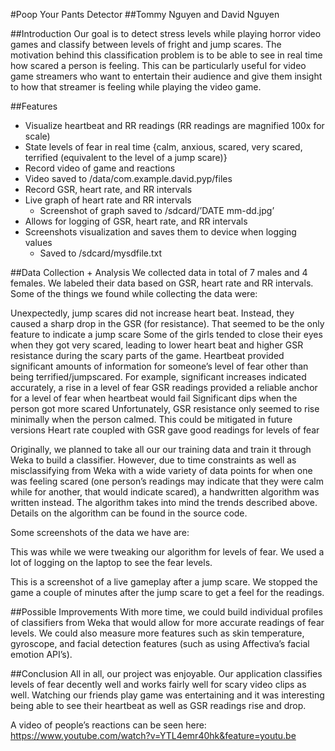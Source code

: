 #Poop Your Pants Detector 
##Tommy Nguyen and David Nguyen

##Introduction
Our goal is to detect stress levels while playing horror video games and classify between levels of fright and jump scares. The motivation behind this classification problem is to be able to see in real time how scared a person is feeling. This can be particularly useful for video game streamers who want to entertain their audience and give them insight to how that streamer is feeling while playing the video game.  

##Features
- Visualize heartbeat and RR readings (RR readings are magnified 100x for scale)
- State levels of fear in real time {calm, anxious, scared, very scared, terrified (equivalent to the level of a jump scare)}
- Record video of game and reactions
- Video saved to /data/com.example.david.pyp/files
- Record GSR, heart rate, and RR intervals
- Live graph of heart rate and RR intervals
  - Screenshot of graph saved to /sdcard/’DATE mm-dd.jpg’
- Allows for logging of GSR, heart rate, and RR intervals
- Screenshots visualization and saves them to device when logging values
  - Saved to /sdcard/mysdfile.txt

##Data Collection + Analysis
We collected data in total of 7 males and 4 females. We labeled their data based on GSR, heart rate and RR intervals. Some of the things we found while collecting the data were:

Unexpectedly, jump scares did not increase heart beat. Instead, they caused a sharp drop in the GSR (for resistance). That seemed to be the only feature to indicate a jump scare
Some of the girls tended to close their eyes when they got very scared, leading to lower heart beat and higher GSR resistance during the scary parts of the game.
Heartbeat provided significant amounts of information for someone’s level of fear other than being terrified/jumpscared. For example, significant increases indicated accurately, a rise in a level of fear
GSR readings provided a reliable anchor for a level of fear when heartbeat would fail
Significant dips when the person got more scared
Unfortunately, GSR resistance only seemed to rise minimally when the person calmed. This could be mitigated in future versions
Heart rate coupled with GSR gave good readings for levels of fear

Originally, we planned to take all our our training data and train it through Weka to build a classifier. However, due to time constraints as well as misclassifying from Weka with a wide variety of data points for when one was feeling scared (one person’s readings may indicate that they were calm while for another, that would indicate scared), a handwritten algorithm was written instead. The algorithm takes into mind the trends described above. Details on the algorithm can be found in the source code.

Some screenshots of the data we have are:
 
This was while we were tweaking our algorithm for levels of fear. We used a lot of logging on the laptop to see the fear levels.


This is a screenshot of a live gameplay after a jump scare. We stopped the game a couple of minutes after the jump scare to get a feel for the readings.

##Possible Improvements
With more time, we could build individual profiles of classifiers from Weka that would allow for more accurate readings of fear levels. We could also measure more features such as skin temperature, gyroscope, and facial detection features (such as using Affectiva’s facial emotion API’s). 

##Conclusion
All in all, our project was enjoyable. Our application classifies levels of fear decently well and works fairly well for scary video clips as well. Watching our friends play game was entertaining and it was interesting being able to see their heartbeat as well as GSR readings rise and drop. 

A video of people’s reactions can be seen here:
https://www.youtube.com/watch?v=YTL4emr40hk&feature=youtu.be


